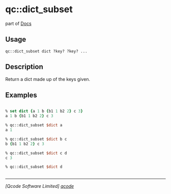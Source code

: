 qc::dict_subset
===============

part of [Docs](.)

Usage
-----
`
	qc::dict_subset dict ?key? ?key? ...
    `

Description
-----------
Return a dict made up of the keys given.

Examples
--------
```tcl

% set dict {a 1 b {b1 1 b2 2} c 3}
a 1 b {b1 1 b2 2} c 3

% qc::dict_subset $dict a
a 1

% qc::dict_subset $dict b c
b {b1 1 b2 2} c 3

% qc::dict_subset $dict c d
c 3

% qc::dict_subset $dict d
 

```

----------------------------------
*[Qcode Software Limited] [qcode]*

[qcode]: www.qcode.co.uk "Qcode Software"